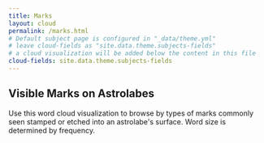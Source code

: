 ```yaml
---
title: Marks
layout: cloud
permalink: /marks.html
# Default subject page is configured in "_data/theme.yml"
# leave cloud-fields as "site.data.theme.subjects-fields"
# a cloud visualization will be added below the content in this file
cloud-fields: site.data.theme.subjects-fields
---
```


## Visible Marks on Astrolabes

Use this word cloud visualization to browse by types of marks commonly seen stamped or etched into an astrolabe's surface. Word size is determined by frequency.
